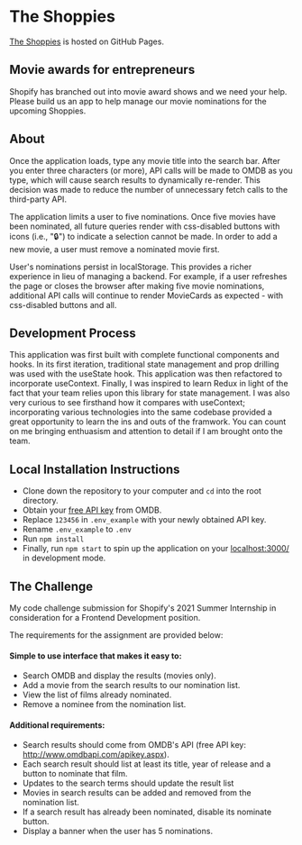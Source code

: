 # The Shoppies 

[The Shoppies](https://www.kyleburda.com/TheShoppies) is hosted on GitHub Pages.

## Movie awards for entrepreneurs

Shopify has branched out into movie award shows and we need your help. Please build us an app to help manage our movie nominations for the upcoming Shoppies.


## About

Once the application loads, type any movie title into the search bar. After you enter three characters (or more), API calls will be made to OMDB as you type, which will cause search results to dynamically re-render. This decision was made to reduce the number of unnecessary fetch calls to the third-party API.

The application limits a user to five nominations. Once five movies have been nominated, all future queries render with css-disabled buttons with icons (i.e., "🔒") to indicate a selection cannot be made. In order to add a new movie, a user must remove a nominated movie first.

User's nominations persist in localStorage. This provides a richer experience in lieu of managing a backend. For example, if a user refreshes the page or closes the browser after making five movie nominations, additional API calls will continue to render MovieCards as expected - with css-disabled buttons and all.

## Development Process

This application was first built with complete functional components and hooks. In its first iteration, traditional state management and prop drilling was used with the useState hook. This application was then refactored to incorporate useContext. Finally, I was inspired to learn Redux in light of the fact that your team relies upon this library for state management. I was also very curious to see firsthand how it compares with useContext; incorporating various technologies into the same codebase provided a great opportunity to learn the ins and outs of the framwork. You can count on me bringing  enthuasism and attention to detail if I am brought onto the team.

## Local Installation Instructions

- Clone down the repository to your computer and `cd` into the root directory.
- Obtain your [free API key](https://www.omdbapi.com/apikey.aspx ) from OMDB.
- Replace `123456` in `.env_example` with your newly obtained API key. 
- Rename `.env_example` to `.env`
- Run `npm install`
- Finally, run `npm start` to spin up the application on your [localhost:3000/](http://localhost:3000/) in development mode.

## The Challenge

My code challenge submission for Shopify's 2021 Summer Internship in consideration for a Frontend Development position. 

The requirements for the assignment are provided below:

#### Simple to use interface that makes it easy to:

- Search OMDB and display the results (movies only).
- Add a movie from the search results to our nomination list.
- View the list of films already nominated.
- Remove a nominee from the nomination list.

#### Additional requirements:

- Search results should come from OMDB's API (free API key: http://www.omdbapi.com/apikey.aspx).
- Each search result should list at least its title, year of release and a button to nominate that film.
- Updates to the search terms should update the result list
- Movies in search results can be added and removed from the nomination list.
- If a search result has already been nominated, disable its nominate button.
- Display a banner when the user has 5 nominations.
